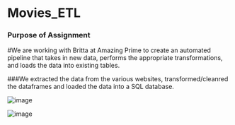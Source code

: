 # Movies_ETL

### Purpose of Assignment
#We are working with Britta at Amazing Prime to create an automated pipeline that takes in new data, performs the appropriate transformations, and loads the data into existing tables. 

###We extracted the data from the various websites, transformed/cleanred the dataframes and loaded the data into a SQL database.


![image](https://user-images.githubusercontent.com/30275459/142774495-43e6f88a-a36d-4362-ab97-c43f42cec7e6.png)


![image](https://user-images.githubusercontent.com/30275459/142774545-7439a6f5-70fc-4460-8e97-3f4afcfe07df.png)
